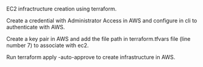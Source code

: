 EC2 infractructure creation using terraform.

Create a credential with Administrator Access in AWS and configure in cli to authenticate with AWS.

Create a key pair in AWS and add the file path in terraform.tfvars file (line number 7) to associate with ec2.

Run terraform apply -auto-approve to create infrastructure in AWS.


